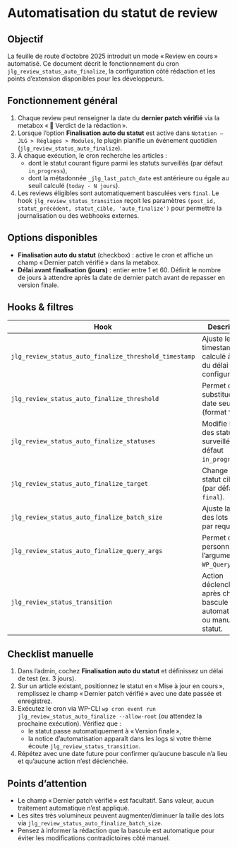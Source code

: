 # Automatisation du statut de review

## Objectif
La feuille de route d’octobre 2025 introduit un mode « Review en cours » automatisé. Ce document décrit le fonctionnement du cron `jlg_review_status_auto_finalize`, la configuration côté rédaction et les points d’extension disponibles pour les développeurs.

## Fonctionnement général
1. Chaque review peut renseigner la date du **dernier patch vérifié** via la metabox « 📝 Verdict de la rédaction ».
2. Lorsque l’option **Finalisation auto du statut** est active dans `Notation – JLG > Réglages > Modules`, le plugin planifie un événement quotidien (`jlg_review_status_auto_finalize`).
3. À chaque exécution, le cron recherche les articles :
   - dont le statut courant figure parmi les statuts surveillés (par défaut `in_progress`),
   - dont la métadonnée `_jlg_last_patch_date` est antérieure ou égale au seuil calculé (`today - N jours`).
4. Les reviews éligibles sont automatiquement basculées vers `final`. Le hook `jlg_review_status_transition` reçoit les paramètres `(post_id, statut_précédent, statut_cible, 'auto_finalize')` pour permettre la journalisation ou des webhooks externes.

## Options disponibles
- **Finalisation auto du statut** (checkbox) : active le cron et affiche un champ « Dernier patch vérifié » dans la metabox.
- **Délai avant finalisation (jours)** : entier entre 1 et 60. Définit le nombre de jours à attendre après la date de dernier patch avant de repasser en version finale.

## Hooks & filtres
| Hook | Description |
| --- | --- |
| `jlg_review_status_auto_finalize_threshold_timestamp` | Ajuste le timestamp calculé à partir du délai configuré. |
| `jlg_review_status_auto_finalize_threshold` | Permet de substituer la date seuil (format `Y-m-d`). |
| `jlg_review_status_auto_finalize_statuses` | Modifie la liste des statuts surveillés (par défaut `in_progress`). |
| `jlg_review_status_auto_finalize_target` | Change le statut cible (par défaut `final`). |
| `jlg_review_status_auto_finalize_batch_size` | Ajuste la taille des lots traités par requête. |
| `jlg_review_status_auto_finalize_query_args` | Permet de personnaliser l’argumentation `WP_Query`. |
| `jlg_review_status_transition` | Action déclenchée après chaque bascule automatique ou manuelle du statut. |

## Checklist manuelle
1. Dans l’admin, cochez **Finalisation auto du statut** et définissez un délai de test (ex. 3 jours).
2. Sur un article existant, positionnez le statut en « Mise à jour en cours », remplissez le champ « Dernier patch vérifié » avec une date passée et enregistrez.
3. Exécutez le cron via WP-CLI `wp cron event run jlg_review_status_auto_finalize --allow-root` (ou attendez la prochaine exécution). Vérifiez que :
   - le statut passe automatiquement à « Version finale »,
   - la notice d’automatisation apparaît dans les logs si votre thème écoute `jlg_review_status_transition`.
4. Répétez avec une date future pour confirmer qu’aucune bascule n’a lieu et qu’aucune action n’est déclenchée.

## Points d’attention
- Le champ « Dernier patch vérifié » est facultatif. Sans valeur, aucun traitement automatique n’est appliqué.
- Les sites très volumineux peuvent augmenter/diminuer la taille des lots via `jlg_review_status_auto_finalize_batch_size`.
- Pensez à informer la rédaction que la bascule est automatique pour éviter les modifications contradictoires côté manuel.
